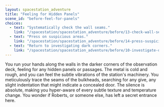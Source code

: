 ```yaml
---
layout: spacestation_adventure
title: "Feeling for Hidden Panels"
scene_id: "before-feel-for-panels"
choices:
  - text: "Systematically check the wall seams."
    link: "/spacestation/spacestation_adventure/before/13-check-wall-seams"
  - text: "Press on suspicious areas."
    link: "/spacestation/spacestation_adventure/before/14-press-suspicious-areas"
  - text: "Return to investigating dark corners."
    link: "/spacestation/spacestation_adventure/before/10-investigate-dark-corners"
---
```


You run your hands along the walls in the darker corners of the observation deck, feeling for any hidden panels or passages. The metal is cold and rough, and you can feel the subtle vibrations of the station's machinery. You meticulously trace the seams of the bulkheads, searching for any give, any slight indentation that might indicate a concealed door. The silence is absolute, making you hyper-aware of every subtle texture and temperature change. You wonder if Roberts, or someone else, has left a secret entrance here.
